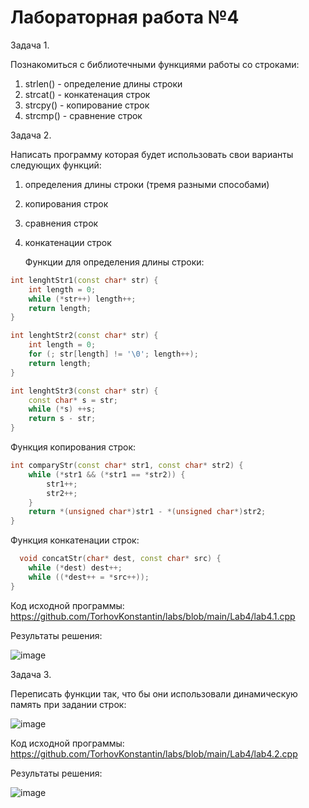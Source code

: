 # Лабораторная работа №4

Задача 1.

Познакомиться с библиотечными функциями работы со строками:
1) strlen() - определение длины строки
2) strcat() - конкатенация строк
3) strcpy() - копирование строк
4) strcmp() - сравнение строк


Задача 2.

Написать программу которая будет использовать свои варианты следующих функций:
1) определения длины строки (тремя разными способами)
2) копирования строк
3) сравнения строк
4) конкатенации строк

   Функции для определения длины строки:
   
```c++
int lenghtStr1(const char* str) {
    int length = 0;
    while (*str++) length++;
    return length;
}

int lenghtStr2(const char* str) {
    int length = 0;
    for (; str[length] != '\0'; length++);
    return length;
}

int lenghtStr3(const char* str) {
    const char* s = str;
    while (*s) ++s;
    return s - str;
}
```

  Функция копирования строк:
  
```c++
int comparyStr(const char* str1, const char* str2) {
    while (*str1 && (*str1 == *str2)) {
        str1++;
        str2++;
    }
    return *(unsigned char*)str1 - *(unsigned char*)str2;
}
```

  Функция конкатенации строк:

```c++
  void concatStr(char* dest, const char* src) {
    while (*dest) dest++;
    while ((*dest++ = *src++));
}
```

Код исходной программы: https://github.com/TorhovKonstantin/labs/blob/main/Lab4/lab4.1.cpp

Результаты решения:

![image](https://github.com/TorhovKonstantin/labs/assets/122263721/d8730711-5c3a-442e-85b0-60abdd47a899)

Задача 3.

Переписать функции так, что бы они использовали динамическую память при задании строк:

![image](https://github.com/TorhovKonstantin/labs/assets/122263721/8cb7df6e-f4e3-4b1b-bbd9-d0dfaa255089)

Код исходной программы: https://github.com/TorhovKonstantin/labs/blob/main/Lab4/lab4.2.cpp

Результаты решения:

![image](https://github.com/TorhovKonstantin/labs/assets/122263721/4f4cb1d9-a88f-49b7-98c9-c45ce90a9b73)

